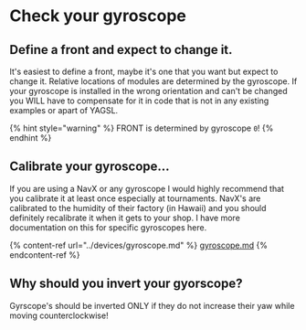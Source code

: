 # Check your gyroscope

## Define a front and expect to change it.

It's easiest to define a front, maybe it's one that you want but expect to change it. Relative locations of modules are determined by the gyroscope. If your gyroscope is installed in the wrong orientation and can't be changed you WILL have to compensate for it in code that is not in any existing examples or apart of YAGSL.&#x20;

{% hint style="warning" %}
FRONT is determined by gyroscope `0`!
{% endhint %}

## Calibrate your gyroscope...

If you are using a NavX or any gyroscope I would highly recommend that you calibrate it at least once especially at tournaments. NavX's are calibrated to the humidity of their factory (in Hawaii) and you should definitely recalibrate it when it gets to your shop. I have more documentation on this for specific gyroscopes here.

{% content-ref url="../devices/gyroscope.md" %}
[gyroscope.md](../devices/gyroscope.md)
{% endcontent-ref %}

## Why should you invert your gyorscope?

Gyrscope's should be inverted ONLY if they do not increase their yaw while moving counterclockwise!
